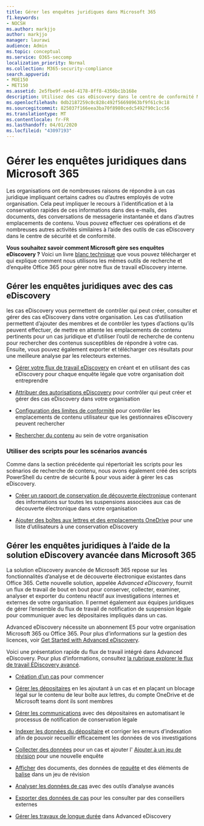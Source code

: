 ```yaml
---
title: Gérer les enquêtes juridiques dans Microsoft 365
f1.keywords:
- NOCSH
ms.author: markjjo
author: markjjo
manager: laurawi
audience: Admin
ms.topic: conceptual
ms.service: O365-seccomp
localization_priority: Normal
ms.collection: M365-security-compliance
search.appverid:
- MOE150
- MET150
ms.assetid: 2e5fbe9f-ee4d-4178-8ff8-4356bc1b168e
description: Utilisez des cas eDiscovery dans le centre de conformité Microsoft 365 pour gérer l’enquête légale de votre organisation. Si vous disposez d’un abonnement E5, vous pouvez analyser les données de cas en utilisant les fonctionnalités d’analyse de texte, d’apprentissage automatique et de codage prédictif de Advanced eDiscovery.
ms.openlocfilehash: 0db2187259c0c828c492f56698963bf9f61c9c18
ms.sourcegitcommit: 825037f166eea3ba70f8980cedc5492f90c1cc56
ms.translationtype: MT
ms.contentlocale: fr-FR
ms.lasthandoff: 04/01/2020
ms.locfileid: "43097193"
---
```

# <a name="manage-legal-investigations-in-microsoft-365"></a>Gérer les enquêtes juridiques dans Microsoft 365

Les organisations ont de nombreuses raisons de répondre à un cas juridique impliquant certains cadres ou d’autres employés de votre organisation. Cela peut impliquer le recours à l’identification et à la conservation rapides de ces informations dans des e-mails, des documents, des conversations de messagerie instantanée et dans d’autres emplacements de contenu. Vous pouvez effectuer ces opérations et de nombreuses autres activités similaires à l’aide des outils de cas eDiscovery dans le centre de sécurité et de conformité.
  
**Vous souhaitez savoir comment Microsoft gère ses enquêtes eDiscovery ?** Voici un livre [blanc technique](https://go.microsoft.com/fwlink/?linkid=852161) que vous pouvez télécharger et qui explique comment nous utilisons les mêmes outils de recherche et d’enquête Office 365 pour gérer notre flux de travail eDiscovery interne.
   
## <a name="manage-legal-investigations-with-ediscovery-cases"></a>Gérer les enquêtes juridiques avec des cas eDiscovery

les cas eDiscovery vous permettent de contrôler qui peut créer, consulter et gérer des cas eDiscovery dans votre organisation. Les cas d’utilisation permettent d’ajouter des membres et de contrôler les types d’actions qu’ils peuvent effectuer, de mettre en attente les emplacements de contenu pertinents pour un cas juridique et d’utiliser l’outil de recherche de contenu pour rechercher des contenus susceptibles de répondre à votre cas. Ensuite, vous pouvez également exporter et télécharger ces résultats pour une meilleure analyse par les relecteurs externes.
  
- [Gérer votre flux de travail eDiscovery](ediscovery-cases.md) en créant et en utilisant des cas eDiscovery pour chaque enquête légale que votre organisation doit entreprendre 
    
- [Attribuer des autorisations eDiscovery](assign-ediscovery-permissions.md) pour contrôler qui peut créer et gérer des cas eDiscovery dans votre organisation 
    
- [Configuration des limites de conformité](tagging-and-assessment-in-advanced-ediscovery.md) pour contrôler les emplacements de contenu utilisateur que les gestionnaires eDiscovery peuvent rechercher 
    
- [Rechercher du contenu](search-for-content.md) au sein de votre organisation 
    
### <a name="use-scripts-for-advanced-scenarios"></a>Utiliser des scripts pour les scénarios avancés

Comme dans la section précédente qui répertoriait les scripts pour les scénarios de recherche de contenu, nous avons également créé des scripts PowerShell du centre de sécurité & pour vous aider à gérer les cas eDiscovery.
  
- [Créer un rapport de conservation de découverte électronique](create-a-report-on-holds-in-ediscovery-cases.md) contenant des informations sur toutes les suspensions associées aux cas de découverte électronique dans votre organisation 
    
- [Ajouter des boîtes aux lettres et des emplacements OneDrive](use-a-script-to-add-users-to-a-hold-in-ediscovery.md) pour une liste d’utilisateurs à une conservation eDiscovery 
  
## <a name="manage-legal-investigations-with-the-advanced-ediscovery-solution-in-microsoft-365"></a>Gérer les enquêtes juridiques à l’aide de la solution eDiscovery avancée dans Microsoft 365

La solution eDiscovery avancée de Microsoft 365 repose sur les fonctionnalités d’analyse et de découverte électronique existantes dans Office 365. Cette nouvelle solution, appelée *Advanced eDiscovery*, fournit un flux de travail de bout en bout pour conserver, collecter, examiner, analyser et exporter du contenu réactif aux investigations internes et externes de votre organisation. Il permet également aux équipes juridiques de gérer l’ensemble du flux de travail de notification de suspension légale pour communiquer avec les dépositaires impliqués dans un cas.

Advanced eDiscovery nécessite un abonnement E5 pour votre organisation Microsoft 365 ou Office 365. Pour plus d’informations sur la gestion des licences, voir [Get Started with Advanced eDiscovery](get-started-with-advanced-ediscovery.md#step-1-verify-and-assign-appropriate-licenses).

Voici une présentation rapide du flux de travail intégré dans Advanced eDiscovery. Pour plus d’informations, consultez [la rubrique explorer le flux de travail EDiscovery avancé](get-started-with-advanced-ediscovery.md#explore-the-advanced-ediscovery-workflow).

- [Création d’un cas](create-new-ediscovery-case.md) pour commencer

- [Gérer les dépositaires](managing-custodians.md) en les ajoutant à un cas et en plaçant un blocage légal sur le contenu de leur boîte aux lettres, du compte OneDrive et de Microsoft teams dont ils sont membres

- [Gérer les communications](managing-custodian-communications.md) avec des dépositaires en automatisant le processus de notification de conservation légale

- [Indexer les données du dépositaire](processing-data-for-case.md) et corriger les erreurs d’indexation afin de pouvoir recueillir efficacement les données de vos investigations

- [Collecter des données](collecting-data-for-ediscovery.md) pour un cas et ajouter l' [Ajouter à un jeu de révision](collecting-data-for-ediscovery.md#adding-search-results-to-a-review-set) pour une nouvelle enquête

- [Afficher](view-documents-in-review-set.md) des documents, des données de [requête](review-set-search.md) et des éléments de [balise](tagging-documents.md) dans un jeu de révision

- [Analyser les données de cas](analyzing-data-in-review-set.md) avec des outils d’analyse avancés

- [Exporter des données de cas](exporting-data-ediscover20.md) pour les consulter par des conseillers externes

- [Gérer les travaux de longue durée](managing-jobs-ediscovery20.md) dans Advanced eDiscovery
